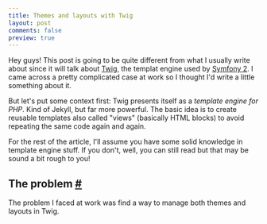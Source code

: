 ```yaml
---
title: Themes and layouts with Twig
layout: post
comments: false
preview: true
---
```

<section>
<p>Hey guys! This post is going to be quite different from what I usually write about since it will talk about <a href="http://twig.sensiolabs.org/">Twig</a>, the templat engine used by <a href="http://symfony.com/">Symfony 2</a>. I came across a pretty complicated case at work so I thought I'd write a little something about it.</p>
<p>But let's put some context first: Twig presents itself as a <em>template engine for PHP</em>. Kind of Jekyll, but far more powerful. The basic idea is to create reusable templates also called "views" (basically HTML blocks) to avoid repeating the same code again and again.</p>
<p>For the rest of the article, I'll assume you have some solid knowledge in template engine stuff. If you don't, well, you can still read but that may be sound a bit rough to you!</p>
</section>
<section id="problem">
<h2>The problem <a href="#problem">#</a></h2>
<p>The problem I faced at work was find a way to manage both themes and layouts in Twig.</p>
</section>